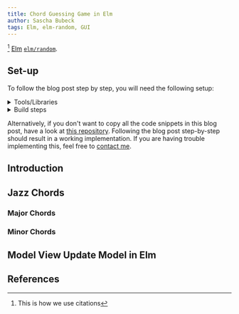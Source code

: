 ```yaml
---
title: Chord Guessing Game in Elm
author: Sascha Bubeck
tags: Elm, elm-random, GUI
---
```


[^mark]
[Elm](https://www.url.org)
[`elm/random`](https://url).


## Set-up

To follow the blog post step by step, you will need the following setup:


<details>
<summary>
Tools/Libraries
</summary>

  * [elm/random](https://docs.haskellstack.org/en/stable/README/) - build system (lts-16.6)
  * [html](https://hackage.haskell.org/package/linear) - representation of two-dimensional vectors
  * [elm-ui](https://hackage.haskell.org/package/gloss) - visualization of particles
</details>


<details>
<summary>
Build steps
</summary>
```bash
elm init

elm install random
elm install..
```
</details>

<details>
<summary>
Imports in `Main.elm`
</summary>
```elm
module Main exposing (main)

import Array as A
import Browser
import Dict
import Element exposing (..)
import Element.Input as Input
import Random exposing (..)
```
</details>

Alternatively, if you don't want to copy all the
code snippets in this blog post, have a look at
[this repository](https://github.com/mkDoku/molecularDynamics).
Following the blog post
step-by-step should result in a working implementation.
If you are having trouble implementing this, feel free to [contact me](/contact.html).

## Introduction

## Jazz Chords

### Major Chords

### Minor Chords

## Model View Update Model in Elm

## References

  [^mark]: This is how we use citations

